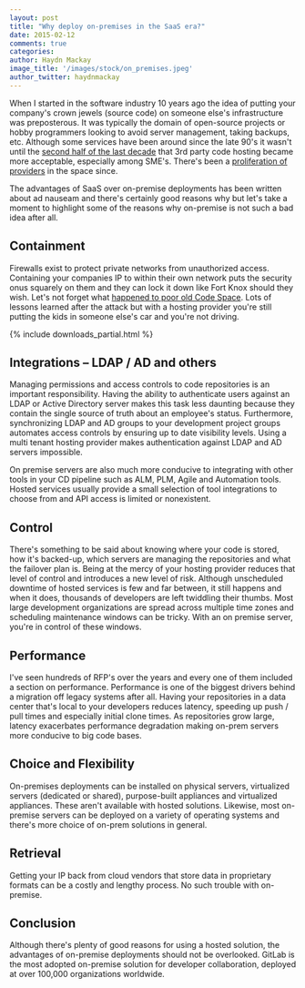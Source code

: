 ```yaml
---
layout: post
title: "Why deploy on-premises in the SaaS era?"
date: 2015-02-12
comments: true
categories:
author: Haydn Mackay
image_title: '/images/stock/on_premises.jpeg'
author_twitter: haydnmackay
---
```


When I started in the software industry 10 years ago the idea of
putting your company's crown jewels (source code) on someone else's
infrastructure was preposterous. It was typically the domain of
open-source projects or hobby programmers looking to avoid server
management, taking backups, etc. Although some services have been
around since the late 90's it wasn't until the [second half of the last
decade](http://en.wikipedia.org/wiki/Comparison_of_source_code_software_hosting_facilities) that 3rd party code hosting became more acceptable, especially
among SME's. There's been a [proliferation of providers](http://blog.profitbricks.com/top-source-code-repository-hosts/) in the space since.

The advantages of SaaS over on-premise deployments has been written
about ad nauseam and there's certainly good reasons why but let's take
a moment to highlight some of the reasons why on-premise is not such a
bad idea after all.

<!-- more -->

## Containment
Firewalls exist to protect private networks from unauthorized access.
Containing your companies IP to within their own network puts the
security onus squarely on them and they can lock it down like Fort Knox
should they wish. Let's not forget what [happened to poor old Code
Space](http://www.infoworld.com/article/2608076/data-center/murder-in-the-amazon-cloud.html). Lots of lessons learned after the attack but with a hosting
provider you're still putting the kids in someone else's car and you're
not driving.

{% include downloads_partial.html %}

## Integrations – LDAP / AD and others
Managing permissions and access controls to code repositories is an
important responsibility. Having the ability to authenticate users
against an LDAP or Active Directory server makes this task less
daunting because they contain the single source of truth about an
employee's status. Furthermore, synchronizing LDAP and AD groups to your
development project groups automates access controls by ensuring up to
date visibility levels. Using a multi tenant hosting provider makes
authentication against LDAP and AD servers impossible.

On premise servers are also much more conducive to integrating with
other tools in your CD pipeline such as ALM, PLM, Agile and Automation
tools. Hosted services usually provide a small selection of  tool
integrations to choose from and API access is limited or nonexistent.

## Control
There's something to be said about knowing where your code is stored,
how it's backed-up, which servers are managing the repositories and
what the failover plan is. Being at the mercy of your hosting provider
reduces that level of control and introduces a new level of risk.
Although unscheduled downtime of hosted services is few and far
between, it still happens and when it does, thousands of developers are
left twiddling their thumbs. Most large development organizations are
spread across multiple time zones and scheduling maintenance windows
can be tricky. With an on premise server, you're in control of these
windows.

## Performance
I've seen hundreds of RFP's over the years and every one of them
included a section on performance. Performance is one of the biggest
drivers behind a migration off legacy systems after all. Having your
repositories in a data center that's local to your developers reduces
latency, speeding up push / pull times and especially initial clone
times.  As repositories grow large, latency exacerbates performance
degradation making on-prem servers more conducive to big code bases.

## Choice and Flexibility
On-premises deployments can be installed on physical servers,
virtualized servers (dedicated or shared), purpose-built appliances and
virtualized appliances. These aren't available with hosted solutions.
Likewise, most on-premise servers can be deployed on a variety of
operating systems and there's more choice of on-prem solutions in
general.

## Retrieval
Getting your IP back from cloud vendors that store data in proprietary formats can be a costly and lengthy process. No such trouble with on-premise.

## Conclusion
Although there's plenty of good reasons for using a hosted solution,
the advantages of on-premise deployments should not be overlooked.
GitLab is the most adopted on-premise solution for developer
collaboration, deployed at over 100,000 organizations worldwide.
